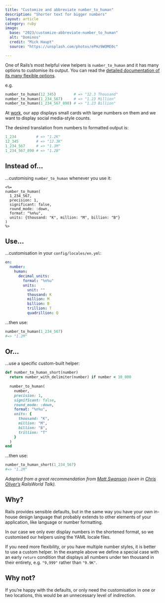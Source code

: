 ```yaml
---
title: "Customize and abbreviate number_to_human"
description: "Shorter text for bigger numbers"
layout: article
category: ruby
image:
  base: "2023/customize-abbreviate-number_to_human"
  alt: "Dominos"
  credit: "Mick Haupt"
  source: "https://unsplash.com/photos/ePHz9WOME0c"

---
```


One of Rails’s most helpful view helpers is `number_to_human` and it has many options to customise its output. You can read the [detailed documentation of its many flexible options](https://api.rubyonrails.org/classes/ActiveSupport/NumberHelper.html#method-i-number_to_human).

e.g.

```ruby
number_to_human(12_345)        # => "12.3 Thousand"
number_to_human(1_234_567)     # => "1.23 Million"
number_to_human(1_234_567_890) # => "1.23 Billion"
```

At [work](https://coveragebook.com), our app displays small cards with large numbers on them and we want to display social media-style counts.

The desired translation from numbers to formatted output is:

```ruby
1_234         # => "1.2K"
12_345        # => "12.3K"
1_234_567     # => "1.3M"
1_234_567_890 # => "1.2B"
```

## Instead of…

…customising `number_to_human` whenever you use it:

```erb
<%=
number_to_human(
  1_234_567,
  precision: 1,
  significant: false,
  round_mode: :down,
  format: "%n%u",
  units: {thousand: "K", million: "M", billion: "B"}
)
%>
```

## Use…

…customisation in your `config/locales/en.yml`:

```yml
en:
  number:
    human:
      decimal_units:
        format: "%n%u"
        units:
          unit: ""
          thousand: K
          million: M
          billion: B
          trillion: T
          quadrillion: Q
```

...then use:

```ruby
number_to_human(1_234_567)
#=> "1.2M"
```

## Or…

…use a specific custom-built helper:

```ruby
def number_to_human_short(number)
  return number_with_delimiter(number) if number < 10_000
  
  number_to_human(
    number,
    precision: 1,
    significant: false,
    round_mode: :down,
    format: "%n%u",
    units: {
      thousand: "K",
      million: "M",
      billion: "B",
      trillion: "T"
    }
  )
end
```

...then use:

```ruby
number_to_human_short(1_234_567)
#=> "1.2M"
```

_Adapted from a great recommendation from [Matt Swanson](https://twitter.com/_swanson/status/1694357502043869565) (seen in [Chris Oliver’s](https://twitter.com/excid3) RailsWorld Talk)._


## Why?

Rails provides sensible defaults, but in the same way you have your own in-house design language that probably extends to other elements of your application, like language or number formatting.

In our case we only ever display numbers in the shortened format, so we customised our helpers using the YAML locale files.

If you need more flexibility, or you have multiple number styles, it is better to use a custom helper. In the example above we define a special case with an early `return` condition that displays all numbers under ten thousand in their entirety, e.g. `"9,999"` rather than `"9.9K"`.


## Why not?

If you’re happy with the defaults, or only need the customisation in one or two locations, this would be an unnecessary level of indirection.